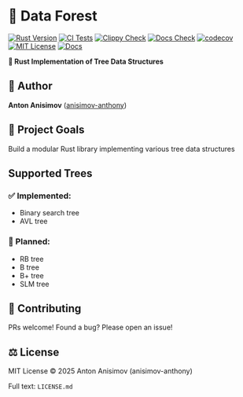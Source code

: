 # 🌳 Data Forest
[![Rust Version](https://img.shields.io/badge/rustc-1.70+-blue.svg)](https://www.rust-lang.org)
[![CI Tests](https://github.com/anisimov-anthony/data_forest/actions/workflows/build-test-coverage.yml/badge.svg)](https://github.com/anisimov-anthony/data_forest/actions/workflows/build-test-coverage.yml)
[![Clippy Check](https://github.com/anisimov-anthony/data_forest/actions/workflows/clippy-check.yml/badge.svg)](https://github.com/anisimov-anthony/data_forest/actions/workflows/clippy-check.yml)
[![Docs Check](https://github.com/anisimov-anthony/data_forest/actions/workflows/docs-check.yml/badge.svg)](https://github.com/anisimov-anthony/data_forest/actions/workflows/docs-check.yml)
[![codecov](https://codecov.io/gh/anisimov-anthony/data_forest/branch/master/graph/badge.svg?token=NEBBSV6XXK)](https://codecov.io/gh/anisimov-anthony/data_forest)
[![MIT License](https://img.shields.io/badge/license-MIT-blue.svg)](https://opensource.org/licenses/MIT)
[![Docs](https://img.shields.io/badge/docs-latest-blue)](https://anisimov-anthony.github.io/data_forest)

**🦀 Rust Implementation of Tree Data Structures**

## 👨 Author

**Anton Anisimov** ([anisimov-anthony](https://github.com/anisimov-anthony))

## 🎯 Project Goals

Build a modular Rust library implementing various tree data structures

## Supported Trees

### ✅ Implemented:

- Binary search tree
- AVL tree

###  📅 Planned:

- RB tree
- B tree
- B+ tree
- SLM tree

## 🤝 Contributing
PRs welcome!
Found a bug? Please open an issue!

## ⚖️ License

MIT License © 2025 Anton Anisimov (anisimov-anthony)

Full text: `LICENSE.md`
